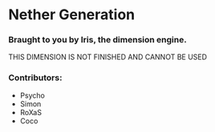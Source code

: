 # Nether Generation
### Braught to you by Iris, the dimension engine.
THIS DIMENSION IS NOT FINISHED AND CANNOT BE USED

### Contributors:
- Psycho
- Simon
- RoXaS
- Coco
